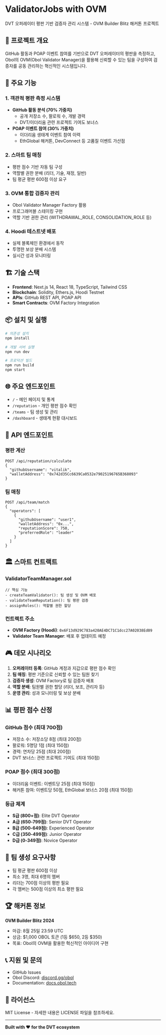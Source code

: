 # ValidatorJobs with OVM

DVT 오퍼레이터 평판 기반 검증자 관리 시스템 - OVM Builder Blitz 해커톤 프로젝트

## 🎯 프로젝트 개요

GitHub 활동과 POAP 이벤트 참여를 기반으로 DVT 오퍼레이터의 평판을 측정하고, Obol의 OVM(Obol Validator Manager)을 활용해 신뢰할 수 있는 팀을 구성하여 검증자를 공동 관리하는 혁신적인 시스템입니다.

## 🚀 주요 기능

### 1. 객관적 평판 측정 시스템
- **GitHub 활동 분석 (70% 가중치)**
  - 공개 저장소 수, 팔로워 수, 개발 경력
  - DVT/이더리움 관련 프로젝트 기여도 보너스
- **POAP 이벤트 참여 (30% 가중치)**
  - 이더리움 생태계 이벤트 참여 이력
  - EthGlobal 해커톤, DevConnect 등 고품질 이벤트 가산점

### 2. 스마트 팀 매칭
- 평판 점수 기반 자동 팀 구성
- 역할별 권한 분배 (리더, 기술, 재정, 일반)
- 팀 평균 평판 600점 이상 요구

### 3. OVM 통합 검증자 관리
- Obol Validator Manager Factory 활용
- 프로그래머블 스테이킹 구현
- 역할 기반 권한 관리 (WITHDRAWAL_ROLE, CONSOLIDATION_ROLE 등)

### 4. Hoodi 테스트넷 배포
- 실제 블록체인 환경에서 동작
- 투명한 보상 분배 시스템
- 실시간 성과 모니터링

## 🏗️ 기술 스택

- **Frontend**: Next.js 14, React 18, TypeScript, Tailwind CSS
- **Blockchain**: Solidity, Ethers.js, Hoodi Testnet
- **APIs**: GitHub REST API, POAP API
- **Smart Contracts**: OVM Factory Integration

## 📦 설치 및 실행

```bash
# 의존성 설치
npm install

# 개발 서버 실행
npm run dev

# 프로덕션 빌드
npm run build
npm start
```

## 🌐 주요 엔드포인트

- `/` - 메인 페이지 및 통계
- `/reputation` - 개인 평판 점수 확인
- `/teams` - 팀 생성 및 관리
- `/dashboard` - 생태계 현황 대시보드

## 🔗 API 엔드포인트

### 평판 계산
```
POST /api/reputation/calculate
{
  "githubUsername": "vitalik",
  "walletAddress": "0x742d35Cc6639Ca0532e79025196765B368093"
}
```

### 팀 매칭
```
POST /api/team/match
{
  "operators": [
    {
      "githubUsername": "user1",
      "walletAddress": "0x...",
      "reputationScore": 750,
      "preferredRole": "leader"
    }
  ]
}
```

## 🏛️ 스마트 컨트랙트

### ValidatorTeamManager.sol
```solidity
// 핵심 기능
- createTeamValidator(): 팀 생성 및 OVM 배포
- validateTeamReputation(): 팀 평판 검증
- assignRoles(): 역할별 권한 할당
```

### 컨트랙트 주소
- **OVM Factory (Hoodi)**: `0x6F13d929C783a420AE4DC71C1dcc27A02038Ed09`
- **Validator Team Manager**: 배포 후 업데이트 예정

## 🎮 데모 시나리오

1. **오퍼레이터 등록**: GitHub 계정과 지갑으로 평판 점수 확인
2. **팀 매칭**: 평판 기준으로 신뢰할 수 있는 팀원 찾기
3. **검증자 생성**: OVM Factory로 팀 검증자 배포
4. **역할 분배**: 팀원별 권한 할당 (리더, 보조, 관리자 등)
5. **운영 관리**: 성과 모니터링 및 보상 분배

## 📊 평판 점수 산정

### GitHub 점수 (최대 700점)
- 저장소 수: 저장소당 8점 (최대 200점)
- 팔로워: 5명당 1점 (최대 150점)
- 경력: 연차당 25점 (최대 200점)
- DVT 보너스: 관련 프로젝트 기여도 (최대 150점)

### POAP 점수 (최대 300점)
- 이더리움 이벤트: 이벤트당 25점 (최대 150점)
- 해커톤 참여: 이벤트당 50점, EthGlobal 보너스 20점 (최대 150점)

### 등급 체계
- **S급 (800+점)**: Elite DVT Operator
- **A급 (650-799점)**: Senior DVT Operator  
- **B급 (500-649점)**: Experienced Operator
- **C급 (350-499점)**: Junior Operator
- **D급 (0-349점)**: Novice Operator

## 🚨 팀 생성 요구사항

- 팀 평균 평판 600점 이상
- 최소 3명, 최대 6명의 멤버
- 리더는 700점 이상의 평판 필요
- 각 멤버는 500점 이상의 최소 평판 필요

## 🏆 해커톤 정보

**OVM Builder Blitz 2024**
- 마감: 8월 25일 23:59 UTC
- 상금: $1,000 OBOL 토큰 (1등 $650, 2등 $350)
- 목표: Obol의 OVM을 활용한 혁신적인 아이디어 구현

## 📞 지원 및 문의

- GitHub Issues
- Obol Discord: [discord.gg/obol](https://discord.gg/obol)
- Documentation: [docs.obol.tech](https://docs.obol.tech)

## 📄 라이선스

MIT License - 자세한 내용은 LICENSE 파일을 참조하세요.

---

**Built with ❤️ for the DVT ecosystem**
